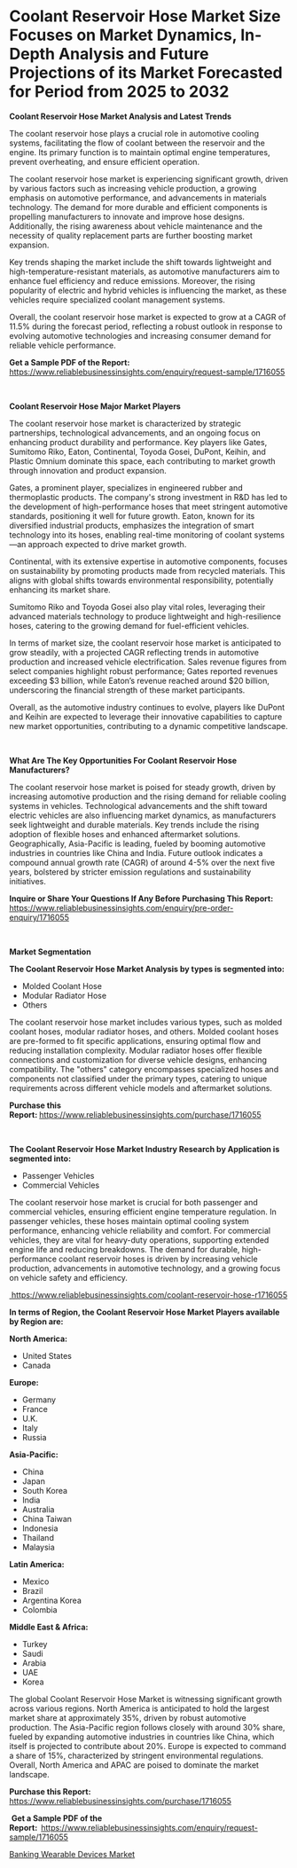 <p><h1>Coolant Reservoir Hose Market Size Focuses on Market Dynamics, In-Depth Analysis and Future Projections of its Market Forecasted for Period from 2025 to 2032</h1></p><p><strong>Coolant Reservoir Hose Market Analysis and Latest Trends</strong></p>
<p><p>The coolant reservoir hose plays a crucial role in automotive cooling systems, facilitating the flow of coolant between the reservoir and the engine. Its primary function is to maintain optimal engine temperatures, prevent overheating, and ensure efficient operation.</p><p>The coolant reservoir hose market is experiencing significant growth, driven by various factors such as increasing vehicle production, a growing emphasis on automotive performance, and advancements in materials technology. The demand for more durable and efficient components is propelling manufacturers to innovate and improve hose designs. Additionally, the rising awareness about vehicle maintenance and the necessity of quality replacement parts are further boosting market expansion.</p><p>Key trends shaping the market include the shift towards lightweight and high-temperature-resistant materials, as automotive manufacturers aim to enhance fuel efficiency and reduce emissions. Moreover, the rising popularity of electric and hybrid vehicles is influencing the market, as these vehicles require specialized coolant management systems. </p><p>Overall, the coolant reservoir hose market is expected to grow at a CAGR of 11.5% during the forecast period, reflecting a robust outlook in response to evolving automotive technologies and increasing consumer demand for reliable vehicle performance.</p></p>
<p><strong>Get a Sample PDF of the Report:&nbsp;</strong> <a href="https://www.reliablebusinessinsights.com/enquiry/request-sample/1716055?utm_campaign=2789&utm_medium=2&utm_source=Github&utm_content=ia&utm_term=28032025&utm_id=coolant-reservoir-hose">https://www.reliablebusinessinsights.com/enquiry/request-sample/1716055</a></p>
<p>&nbsp;</p>
<p><strong>Coolant Reservoir Hose Major Market Players</strong></p>
<p><p>The coolant reservoir hose market is characterized by strategic partnerships, technological advancements, and an ongoing focus on enhancing product durability and performance. Key players like Gates, Sumitomo Riko, Eaton, Continental, Toyoda Gosei, DuPont, Keihin, and Plastic Omnium dominate this space, each contributing to market growth through innovation and product expansion.</p><p>Gates, a prominent player, specializes in engineered rubber and thermoplastic products. The company's strong investment in R&D has led to the development of high-performance hoses that meet stringent automotive standards, positioning it well for future growth. Eaton, known for its diversified industrial products, emphasizes the integration of smart technology into its hoses, enabling real-time monitoring of coolant systems—an approach expected to drive market growth.</p><p>Continental, with its extensive expertise in automotive components, focuses on sustainability by promoting products made from recycled materials. This aligns with global shifts towards environmental responsibility, potentially enhancing its market share.</p><p>Sumitomo Riko and Toyoda Gosei also play vital roles, leveraging their advanced materials technology to produce lightweight and high-resilience hoses, catering to the growing demand for fuel-efficient vehicles.</p><p>In terms of market size, the coolant reservoir hose market is anticipated to grow steadily, with a projected CAGR reflecting trends in automotive production and increased vehicle electrification. Sales revenue figures from select companies highlight robust performance; Gates reported revenues exceeding $3 billion, while Eaton’s revenue reached around $20 billion, underscoring the financial strength of these market participants.</p><p>Overall, as the automotive industry continues to evolve, players like DuPont and Keihin are expected to leverage their innovative capabilities to capture new market opportunities, contributing to a dynamic competitive landscape.</p></p>
<p>&nbsp;</p>
<p><strong>What Are The Key Opportunities For Coolant Reservoir Hose Manufacturers?</strong></p>
<p><p>The coolant reservoir hose market is poised for steady growth, driven by increasing automotive production and the rising demand for reliable cooling systems in vehicles. Technological advancements and the shift toward electric vehicles are also influencing market dynamics, as manufacturers seek lightweight and durable materials. Key trends include the rising adoption of flexible hoses and enhanced aftermarket solutions. Geographically, Asia-Pacific is leading, fueled by booming automotive industries in countries like China and India. Future outlook indicates a compound annual growth rate (CAGR) of around 4-5% over the next five years, bolstered by stricter emission regulations and sustainability initiatives.</p></p>
<p><strong>Inquire or Share Your Questions If Any Before Purchasing This Report:</strong> <a href="https://www.reliablebusinessinsights.com/enquiry/pre-order-enquiry/1716055?utm_campaign=2789&utm_medium=2&utm_source=Github&utm_content=ia&utm_term=28032025&utm_id=coolant-reservoir-hose">https://www.reliablebusinessinsights.com/enquiry/pre-order-enquiry/1716055</a></p>
<p>&nbsp;</p>
<p><strong>Market Segmentation</strong></p>
<p><strong>The Coolant Reservoir Hose Market Analysis by types is segmented into:</strong></p>
<p><ul><li>Molded Coolant Hose</li><li>Modular Radiator Hose</li><li>Others</li></ul></p>
<p><p>The coolant reservoir hose market includes various types, such as molded coolant hoses, modular radiator hoses, and others. Molded coolant hoses are pre-formed to fit specific applications, ensuring optimal flow and reducing installation complexity. Modular radiator hoses offer flexible connections and customization for diverse vehicle designs, enhancing compatibility. The "others" category encompasses specialized hoses and components not classified under the primary types, catering to unique requirements across different vehicle models and aftermarket solutions.</p></p>
<p><strong>Purchase this Report:&nbsp;</strong><a href="https://www.reliablebusinessinsights.com/purchase/1716055?utm_campaign=2789&utm_medium=2&utm_source=Github&utm_content=ia&utm_term=28032025&utm_id=coolant-reservoir-hose">https://www.reliablebusinessinsights.com/purchase/1716055</a></p>
<p>&nbsp;</p>
<p><strong>The Coolant Reservoir Hose Market Industry Research by Application is segmented into:</strong></p>
<p><ul><li>Passenger Vehicles</li><li>Commercial Vehicles</li></ul></p>
<p><p>The coolant reservoir hose market is crucial for both passenger and commercial vehicles, ensuring efficient engine temperature regulation. In passenger vehicles, these hoses maintain optimal cooling system performance, enhancing vehicle reliability and comfort. For commercial vehicles, they are vital for heavy-duty operations, supporting extended engine life and reducing breakdowns. The demand for durable, high-performance coolant reservoir hoses is driven by increasing vehicle production, advancements in automotive technology, and a growing focus on vehicle safety and efficiency.</p></p>
<p><a href="https://www.reliablebusinessinsights.com/coolant-reservoir-hose-r1716055?utm_campaign=2789&utm_medium=2&utm_source=Github&utm_content=ia&utm_term=28032025&utm_id=coolant-reservoir-hose">&nbsp;https://www.reliablebusinessinsights.com/coolant-reservoir-hose-r1716055</a></p>
<p><strong>In terms of Region, the Coolant Reservoir Hose Market Players available by Region are:</strong></p>
<p>
    <p> <strong> North America: </strong>
        <ul>
            <li>United States</li>
            <li>Canada</li>
        </ul>
        </p> 
    <p> <strong> Europe: </strong>
        <ul>
            <li>Germany</li>
            <li>France</li>
            <li>U.K.</li>
            <li>Italy</li>
            <li>Russia</li>
        </ul>
        </p> 
    <p> <strong> Asia-Pacific: </strong>
        <ul>
            <li>China</li>
            <li>Japan</li>
            <li>South Korea</li>
            <li>India</li>
            <li>Australia</li>
            <li>China Taiwan</li>
            <li>Indonesia</li>
            <li>Thailand</li>
            <li>Malaysia</li>
        </ul>
        </p> 
    <p> <strong> Latin America: </strong>
        <ul>
            <li>Mexico</li>
            <li>Brazil</li>
            <li>Argentina Korea</li>
            <li>Colombia</li>
        </ul>
        </p> 
    <p> <strong> Middle East & Africa: </strong>
        <ul>
            <li>Turkey</li>
            <li>Saudi</li>
            <li>Arabia</li>
            <li>UAE</li>
            <li>Korea</li>
        </ul>
    </p>
    </p>
<p><p>The global Coolant Reservoir Hose Market is witnessing significant growth across various regions. North America is anticipated to hold the largest market share at approximately 35%, driven by robust automotive production. The Asia-Pacific region follows closely with around 30% share, fueled by expanding automotive industries in countries like China, which itself is projected to contribute about 20%. Europe is expected to command a share of 15%, characterized by stringent environmental regulations. Overall, North America and APAC are poised to dominate the market landscape.</p></p>
<p><strong>Purchase this Report: </strong><a href="https://www.reliablebusinessinsights.com/purchase/1716055?utm_campaign=2789&utm_medium=2&utm_source=Github&utm_content=ia&utm_term=28032025&utm_id=coolant-reservoir-hose">https://www.reliablebusinessinsights.com/purchase/1716055</a></p>
<p>&nbsp;<strong>Get a Sample PDF of the Report:&nbsp;&nbsp;</strong><a href="https://www.reliablebusinessinsights.com/enquiry/request-sample/1716055?utm_campaign=2789&utm_medium=2&utm_source=Github&utm_content=ia&utm_term=28032025&utm_id=coolant-reservoir-hose">https://www.reliablebusinessinsights.com/enquiry/request-sample/1716055</a></p>
<p><strong></strong></p>
<p><p><a href="https://github.com/vilehoaguy/Market-Research-Report-List-1/blob/main/banking-wearable-devices-market.md?utm_campaign=2789&utm_medium=2&utm_source=Github&utm_content=ia&utm_term=28032025&utm_id=coolant-reservoir-hose">Banking Wearable Devices Market</a></p></p>